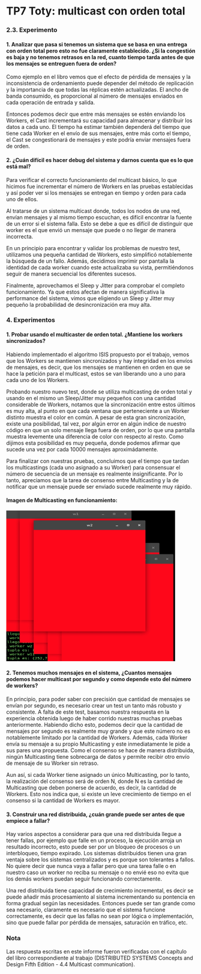 # TP7 Toty: multicast con orden total

### 2.3. Experimento

#### 1. Analizar que pasa si tenemos un sistema que se basa en una entrega con orden total pero esto no fue claramente establecido. ¿Si la congestión es baja y no tenemos retrasos en la red, cuanto tiempo tarda antes de que los mensajes se entreguen fuera de orden?
Como ejemplo en el libro vemos que el efecto de pérdida de mensajes y la inconsistencia de ordenamiento puede depender del método de replicación y la importancia de que todas las réplicas estén actualizadas.
El ancho de banda consumido, es proporcional al número de mensajes enviados en cada operación de entrada y salida.

Entonces podemos decir que entre más mensajes se estén enviando los Workers, el Cast incrementará su capacidad para almacenar y distribuir los datos a cada uno. El tiempo ha estimar también dependerá del tiempo que tiene cada Worker en el envío de sus mensajes, entre más corto el tiempo, el Cast se congestionará de mensajes y este podría enviar mensajes fuera de orden.


#### 2. ¿Cuán difícil es hacer debug del sistema y darnos cuenta que es lo que está mal?
Para verificar el correcto funcionamiento del multicast básico, lo que hicimos fue incrementar el número de Workers en las pruebas establecidas y así poder ver si los mensajes se entregan en tiempo y orden para cada uno de ellos.

Al tratarse de un sistema multicast donde, todos los nodos de una red, envían mensajes y al mismo tiempo escuchan, es difícil encontrar la fuente de un error si el sistema falla. Esto se debe a que es difícil de distinguir que worker es el que envió un mensaje que puede o no llegar de manera incorrecta.

En un principio para encontrar y validar los problemas de nuestro test, utilizamos una pequeña cantidad de Workers, esto simplificó notablemente la búsqueda de un fallo. Además, decidimos imprimir por pantalla la identidad de cada worker cuando este actualizaba su vista, permitiéndonos seguir de manera secuencial los diferentes sucesos.

Finalmente, aprovechamos el Sleep y Jitter para comprobar el completo funcionamiento. Ya que estos afectan de manera significativa la performance del sistema, vimos que eligiendo un Sleep y Jitter muy pequeño la probabilidad de desincronización era muy alta.


### 4. Experimentos

#### 1. Probar usando el multicaster de orden total. ¿Mantiene los workers sincronizados?
Habiendo implementado el algoritmo ISIS propuesto por el trabajo, vemos que los Workers se mantienen sincronizados y hay integridad en los envíos de mensajes, es decir, que los mensajes se mantienen en orden en que se hace la petición para el multicast, estos se van liberando uno a uno para cada uno de los Workers.

Probando nuestro nuevo test, donde se utiliza multicasting de orden total y usando en el mismo un Sleep/Jitter muy pequeños con una cantidad considerable de Workers, notamos que la sincronización entre estos últimos es muy alta, al punto en que cada ventana que perteneciente a un Worker distinto muestra el color en común. A pesar de esta gran sincronización, existe una posibilidad, tal vez, por algún error en algún indice de nuestro código en que un solo mensaje llega fuera de orden, por lo que una pantalla muestra levemente una diferencia de color con respecto al resto. Como dijimos esta posibilidad es muy pequeña, donde podemos afirmar que sucede una vez por cada 10000 mensajes aproximádamente.

Para finalizar con nuestras pruebas, concluimos que el tiempo que tardan los multicastings (cada uno asignado a su Worker) para consensuar el número de secuencia de un mensaje es realmente insignificante. Por lo tanto, apreciamos que la tarea de consenso entre Multicasting y la de notificar que un mensaje puede ser enviado sucede realmente muy rápido.

#### Imagen de Multicasting en funcionamiento:

<img src="windows.png" width="450" height="400">
<!-- ![Ventanas-sincronizadas](windows.png){:height="36px" width="36px"}. -->


#### 2. Tenemos muchos mensajes en el sistema, ¿Cuantos mensajes podemos hacer multicast por segundo y como depende esto del número de workers?

En principio, para poder saber con precisión que cantidad de mensajes se envían por segundo, es necesario crear un test un tanto más robusto y consistente. A falta de este test, basamos nuestra respuesta en la experiencia obtenida luego de haber corrido nuestras muchas pruebas anteriormente. Habiendo dicho esto, podemos decir que la cantidad de mensajes por segundo es realmente muy grande y que este número no es notablemente limitado por la cantidad de Workers. Además, cada Worker envía su mensaje a su propio Multicasting y este inmediatamente le pide a sus pares una propuesta. Como el consenso se hace de manera distribuida, ningún Multicasting tiene sobrecarga de datos y permite recibir otro envío de mensaje de su Worker sin retraso.

Aun así, si cada Worker tiene asignado un único Multicasting, por lo tanto, la realización del consenso será de orden N, donde N es la cantidad de Multicasting que deben ponerse de acuerdo, es decir, la cantidad de Workers. Esto nos indica que, si existe un leve crecimiento de tiempo en el consenso si la cantidad de Workers es mayor.


#### 3. Construir una red distribuida, ¿cuán grande puede ser antes de que empiece a fallar?
Hay varios aspectos a considerar para que una red distribuida llegue a tener fallas, por ejemplo que falle en un proceso, la ejecución arroja un resultado incorrecto, esto puede ser por un bloqueo de procesos o un interbloqueo, tiempo expirado.
Los sistemas distribuidos tienen una gran ventaja sobre los sistemas centralizados y es porque son tolerantes a fallos. No quiere decir que nunca vaya a fallar pero que una tarea falle o en nuestro caso un worker no reciba su mensaje o no envié eso no evita que los demás workers puedan seguir funcionando correctamente.

Una red distribuida tiene capacidad de crecimiento incremental, es decir se puede añadir más procesamiento al sistema incrementando su pontencia en forma gradual según las necesidades. Entonces puede ser tan grande como sea necesario, claramente es necesario que el sistema funcione correctamente, es decir que las fallas no sean por lógica o implementación, sino que puede fallar por pérdida de mensajes, saturación en tráfico, etc.


### Nota
Las respuesta escritas en este informe fueron verificadas con el capítulo del libro correspondiente al trabajo (DISTRIBUTED SYSTEMS
Concepts and Design Fifth Edition - 4.4 Multicast communication).
